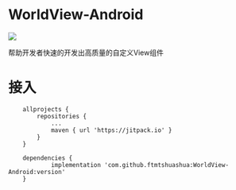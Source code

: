 # WorldView-Android
[![](https://jitpack.io/v/ftmtshuashua/WorldView-Android.svg)](https://jitpack.io/#ftmtshuashua/WorldView-Android)

帮助开发者快速的开发出高质量的自定义View组件


# 接入
```
	allprojects {
		repositories {
			...
			maven { url 'https://jitpack.io' }
		}
	}
```


```
	dependencies {
	        implementation 'com.github.ftmtshuashua:WorldView-Android:version'
	}
```